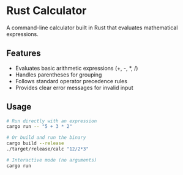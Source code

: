 # Rust Calculator

A command-line calculator built in Rust that evaluates mathematical expressions.

## Features

- Evaluates basic arithmetic expressions (+, -, *, /)
- Handles parentheses for grouping
- Follows standard operator precedence rules
- Provides clear error messages for invalid input

## Usage

```bash
# Run directly with an expression
cargo run -- "5 + 3 * 2"

# Or build and run the binary
cargo build --release
./target/release/calc "12/2*3"

# Interactive mode (no arguments)
cargo run
